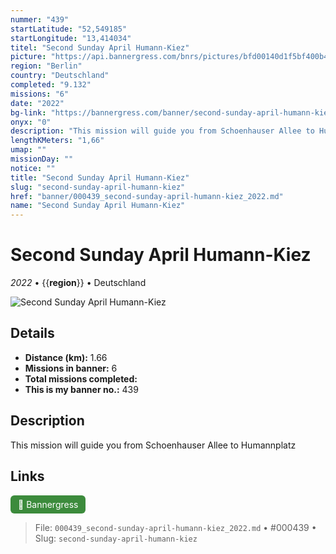 ```yaml
---
nummer: "439"
startLatitude: "52,549185"
startLongitude: "13,414034"
titel: "Second Sunday April Humann-Kiez"
picture: "https://api.bannergress.com/bnrs/pictures/bfd00140d1f5bf400b4f37055e4574da"
region: "Berlin"
country: "Deutschland"
completed: "9.132"
missions: "6"
date: "2022"
bg-link: "https://bannergress.com/banner/second-sunday-april-humann-kiez-f876"
onyx: "0"
description: "This mission will guide you from Schoenhauser Allee to Humannplatz"
lengthKMeters: "1,66"
umap: ""
missionDay: ""
notice: ""
title: "Second Sunday April Humann-Kiez"
slug: "second-sunday-april-humann-kiez"
href: "banner/000439_second-sunday-april-humann-kiez_2022.md"
name: "Second Sunday April Humann-Kiez"
---
```

# Second Sunday April Humann-Kiez

*2022* • {{__region__}} • Deutschland

![Second Sunday April Humann-Kiez](https://api.bannergress.com/bnrs/pictures/bfd00140d1f5bf400b4f37055e4574da)



## Details
- **Distance (km):** 1.66
- **Missions in banner:** 6
- **Total missions completed:** 
- **This is my banner no.:** 439



## Description
This mission will guide you from Schoenhauser Allee to Humannplatz



## Links
<a href="https://bannergress.com/banner/second-sunday-april-humann-kiez-f876" target="_blank" style="display:inline-block;margin-right:8px;padding:6px 12px;background:#3c8b3c;color:#fff;text-decoration:none;border-radius:6px;">🔗 Bannergress</a>



> File: `000439_second-sunday-april-humann-kiez_2022.md` • #000439 • Slug: `second-sunday-april-humann-kiez`
